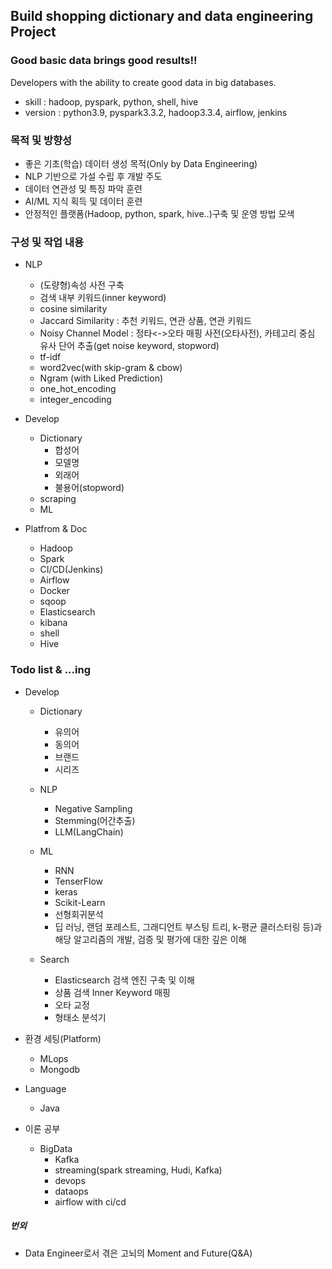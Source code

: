 ## Build shopping dictionary and data engineering Project

### Good basic data brings good results!!
Developers with the ability to create good data in big databases.

- skill : hadoop, pyspark, python, shell, hive
- version : python3.9, pyspark3.3.2, hadoop3.3.4, airflow, jenkins

### 목적 및 방향성
- 좋은 기초(학습) 데이터 생성 목적(Only by Data Engineering)  
- NLP 기반으로 가설 수립 후 개발 주도    
- 데이터 연관성 및 특징 파악 훈련  
- AI/ML 지식 획득 및 데이터 훈련   
- 안정적인 플랫폼(Hadoop, python, spark, hive..)구축 및 운영 방법 모색  

### 구성 및 작업 내용
- NLP
  - (도량형)속성 사전 구축
  - 검색 내부 키워드(inner keyword)
  - cosine similarity
  - Jaccard Similarity : 추천 키워드, 연관 상품, 연관 키워드
  - Noisy Channel Model : 정타<->오타 매핑 사전(오타사전), 카테고리 중심 유사 단어 추출(get noise keyword, stopword)
  - tf-idf
  - word2vec(with skip-gram & cbow)
  - Ngram (with Liked Prediction) 
  - one_hot_encoding
  - integer_encoding

- Develop
  - Dictionary     
    - 합성어
    - 모델명
    - 외래어 
    - 불용어(stopword)
  - scraping
  - ML
    
  
- Platfrom & Doc
  - Hadoop 
  - Spark 
  - CI/CD(Jenkins)
  - Airflow 
  - Docker
  - sqoop
  - Elasticsearch
  - kibana
  - shell
  - Hive

### Todo list & ...ing  
- Develop  
  - Dictionary      
    - 유의어
    - 동의어
    - 브랜드 
    - 시리즈
    
  - NLP
    - Negative Sampling
    - Stemming(어간추출)
    - LLM(LangChain)
  - ML
    - RNN
    - TenserFlow
    - keras
    - Scikit-Learn
    - 선형회귀분석
    - 딥 러닝, 랜덤 포레스트, 그래디언트 부스팅 트리, k-평균 클러스터링 등)과 해당 알고리즘의 개발, 검증 및 평가에 대한 깊은 이해
  - Search
    - Elasticsearch 검색 엔진 구축 및 이해 
    - 상품 검색 Inner Keyword 매핑 
    - 오타 교정
    - 형태소 분석기

- 환경 세팅(Platform)
     - MLops
     - Mongodb
- Language    
  - Java

- 이론 공부
   - BigData
     - Kafka
     - streaming(spark streaming, Hudi, Kafka)
     - devops
     - dataops
     - airflow with ci/cd
 
##### 번외      
 - Data Engineer로서 겪은 고뇌의 Moment and Future(Q&A)  
    
      